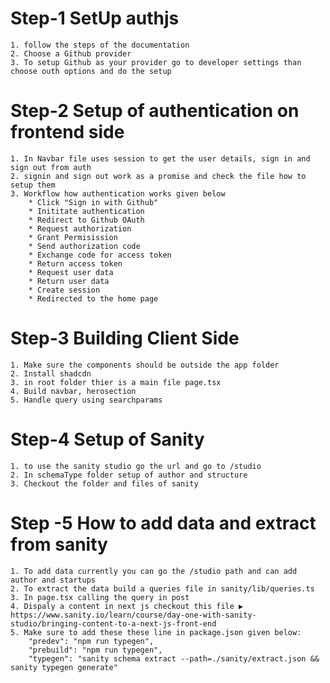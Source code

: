 # Step-1 SetUp authjs
    1. follow the steps of the documentation
    2. Choose a Github provider
    3. To setup Github as your provider go to developer settings than choose outh options and do the setup

# Step-2 Setup of authentication on frontend side
    1. In Navbar file uses session to get the user details, sign in and sign out from auth
    2. signin and sign out work as a promise and check the file how to setup them
    3. Workflow how authentication works given below
        * Click "Sign in with Github"
        * Inititate authentication
        * Redirect to Github OAuth
        * Request authorization
        * Grant Permisission
        * Send authorization code
        * Exchange code for access token
        * Return access token
        * Request user data
        * Return user data
        * Create session
        * Redirected to the home page

# Step-3 Building Client Side
    1. Make sure the components should be outside the app folder
    2. Install shadcdn
    3. in root folder thier is a main file page.tsx
    4. Build navbar, herosection
    5. Handle query using searchparams

# Step-4 Setup of Sanity
    1. to use the sanity studio go the url and go to /studio
    2. In schemaType folder setup of author and structure
    3. Checkout the folder and files of sanity

# Step -5 How to add data and extract from sanity
    1. To add data currently you can go the /studio path and can add author and startups
    2. To extract the data build a queries file in sanity/lib/queries.ts
    3. In page.tsx calling the query in post
    4. Dispaly a content in next js checkout this file ▶️ https://www.sanity.io/learn/course/day-one-with-sanity-studio/bringing-content-to-a-next-js-front-end
    5. Make sure to add these these line in package.json given below:
        "predev": "npm run typegen",
        "prebuild": "npm run typegen",
        "typegen": "sanity schema extract --path=./sanity/extract.json && sanity typegen generate"